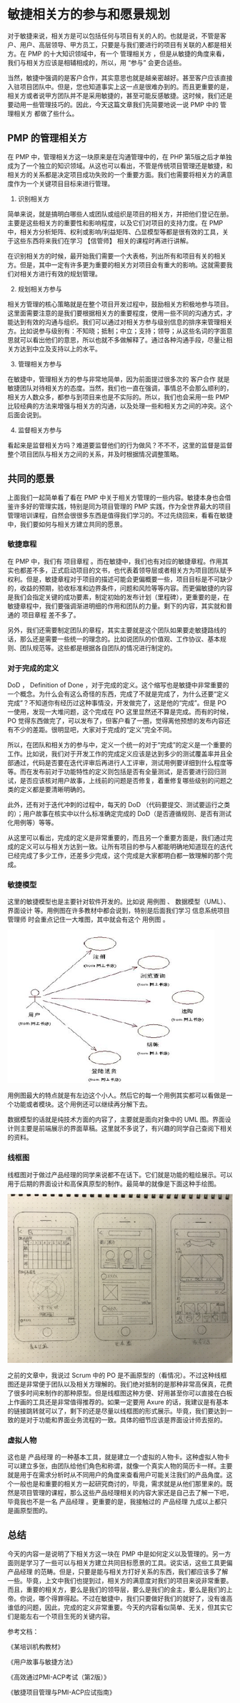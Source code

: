 # 敏捷相关方的参与和愿景规划

对于敏捷来说，相关方是可以包括任何与项目有关的人的。也就是说，不管是客户、用户、高层领导、甲方员工，只要是与我们要进行的项目有关联的人都是相关方。在 PMP 的十大知识领域中，有一个 管理相关方 ，但是从敏捷的角度来看，我们与相关方应该是相辅相成的，所以，用 “参与” 会更合适些。

当然，敏捷中强调的是客户合作，其实意思也就是越亲密越好。甚至客户应该直接入驻项目团队中。但是，您也知道事实上这一点是很难办到的。而且更重要的是，相关方或者说甲方团队并不是采用敏捷的，甚至可能反感敏捷。这时候，我们还是要动用一些管理技巧的。因此，今天这篇文章我们先简要地说一说 PMP 中的 管理相关方 都做了些什么。

## PMP 的管理相关方

在 PMP 中，管理相关方这一块原来是在沟通管理中的，在 PHP 第5版之后才单独成为了一个独立的知识领域。从这也可以看出，不管是传统项目管理还是敏捷，和相关方的关系都是决定项目成功失败的一个重要方面。我们也需要将相关方的满意度作为一个关键项目目标来进行管理。

1. 识别相关方

简单来说，就是搞明白哪些人或团队或组织是项目的相关方，并把他们登记在册。主要是这些相关方的重要性和影响程度，以及它们对项目的支持力度。在 PMP 中，相关方分析矩阵、权利或影响/利益矩阵、凸显模型等都是很有效的工具，关于这些东西将来我们在学习 【信管师】 相关的课程时再进行讲解。

在识别相关方的时候，最开始我们需要一个大表格，列出所有和项目有关的相关方。但是，其中一定有许多更为重要的相关方对项目会有重大的影响。这就需要我们对相关方进行有效的规划管理。

2. 规划相关方参与

相关方管理的核心策略就是在整个项目开发过程中，鼓励相关方积极地参与项目。这里面需要注意的是我们要根据相关方的重要程度，使用一些不同的沟通方式，才能达到有效的沟通与组织。我们可以通过对相关方参与级别信息的排序来管理相关方。比如说参与级别有：不知晓；抵制；中立；支持；领导；从这些名词的字面意思就可以看出他们的意思，所以也就不多做解释了。通过各种沟通手段，尽量让相关方达到中立及支持以上的水平。

3. 管理相关方参与

在敏捷中，管理相关方的参与非常地简单，因为前面提过很多次的 客户合作 就是敏捷团队对待相关方的态度。当然，我们也一直在强调，事情总不会那么顺利的，相关方人数众多，都参与到项目来也是不实际的。所以，我们也会采用一些 PMP 比较经典的方法来增强与相关方的沟通，以及处理一些和相关方之间的冲突。这个后面会说到。

4. 监督相关方参与

看起来是监督相关方吗？难道要监督他们的行为做风？不不不，这里的监督是监督整个项目团队与相关方之间的关系，并及时根据情况调整策略。

## 共同的愿景

上面我们一起简单看了看在 PMP 中关于相关方管理的一些内容。敏捷本身也会借鉴许多好的管理实践，特别是同为项目管理的 PMP 实践，作为全世界最大的项目管理培训课程，自然会很很多东西是值得我们学习的。不过先绕回来，看看在敏捷中，我们要如何与相关方建立共同的愿景。

### 敏捷章程

在 PMP 中，我们有 项目章程 。而在敏捷中，我们也有对应的敏捷章程。作用其实也都差不多，正式启动项目的文书，也代表着领导层或者相关方为项目团队赋予权利。但是，敏捷章程对于项目的描述可能会更偏概要一些，项目目标是不可缺少的，收益的预期，验收标准和边界条件，问题和风险等等内容。而更偏敏捷的内容是我们会指定关键的成功要素，制定初始的发布计划（里程碑），更重要的是，在敏捷章程中，我们要强调渐进明细的作用和团队的力量。剩下的内容，其实就和普通的 项目章程 差不多了。

另外，我们还需要制定团队的章程，其实主要就是这个团队如果要走敏捷路线的话，那么还是需要一些统一的理念的。比如说团队的价值观、工作协议、基本规则、团队规范等。这些都是根据各自团队的情况进行制定的。

### 对于完成的定义

DoD ， Definition of Done ，对于完成的定义。这个缩写也是敏捷中非常重要的一个概念。为什么会有这么奇怪的东西，完成了不就是完成了，为什么还要“定义完成”？不知道你有经历过这种事情没，开发做完了，这是他的“完成”。但是 PO 一使用，发现一大堆问题，这个完成在 PO 这里显然还不算是完成。而有的时候，PO 觉得东西做完了，可以发布了，但客户看了一圈，觉得离他预想的发布内容还有不少的差距。很明显吧，大家对于完成的“定义”完全不同。

所以，在团队和相关方的参与中，定义一个统一的对于“完成”的定义是一个重要的工作。比如说，我们对于开发工作的完成定义应该是达到多少的测试覆盖率并且全部通过，代码是否要在迭代评审后再进行人工评审，测试用例要详细到什么程度等等。而在发布前对于功能特性的定义则包括是否有全量测试，是否要进行回归测试，是否应该核对用户故事，上线前的问题是否修复，着重修复哪些级别的问题之类的定义都是要清晰明确的。

此外，还有对于迭代冲刺的过程中，每天的 DoD （代码要提交、测试要运行之类的）；用户故事在核实中以什么标准确定完成的 DoD（是否遵循规则、是否有测试化用例等）等等。

从这里可以看出，完成的定义是非常重要的，而且另一个重要方面是，我们通过完成的定义可以与相关方达到一致。让所有项目的参与人都能明确地知道现在的迭代已经完成了多少工作，还差多少完成，这个完成是大家都明白都一致理解的那个完成。

### 敏捷模型

这里的敏捷模型也是主要针对软件开发的。比如说 用例图 、 数据模型（UML）、界面设计 等。用例图在许多教材中都会说到，特别是后面我们学习 信息系统项目管理师 时会重点记住一大堆图，其中就会有这个 用例图 。

![./img/411.jpg](./img/411.jpg)

用例图最大的特点就是有左边这个小人。然后它的每一个用例其实都可以看做是一个功能或者模块。这个用例还可以继续再分解下去。

数据模型的话就是纯技术方面的内容了，主要就是面向对象中的 UML 图。界面设计则主要是前端展示的界面草稿。这里就不多说了，有兴趣的同学自己查阅下相关的资料。

### 线框图

线框图对于做过产品经理的同学来说都不在话下。它们就是功能的粗绘展示。可以用于后期的界面设计和高保真原型的制作。最简单的就像是下面这种手绘图。

![./img/412.jpg](./img/412.jpg)

之前的文章中，我说过 Scrum 中的 PO 是不画原型的（看情况）。不过这种线框图还是非常便于团队以及相关方理解的。我们绝对抵制的是那种非常高保真，花费了很多时间来制作的那种原型。但是线框图这种方便、好用甚至你可以直接在白板上作画的工具还是非常值得推荐的。如果一定要用 Axure 的话，我建议是有基本的链接跳转就可以了，剩下的还是尽量以线框图的形式展示。毕竟，我们要达到一致的是对于功能和界面业务流程的一致。具体的细节应该是界面设计师去抠的。

### 虚拟人物

这也是 产品经理 的一种基本工具，就是建立一个虚拟的人物卡。这种虚拟人物卡可以建立多张，由团队给他们角色和称谓，就像一个真实人物的简历卡一样。主要就是用于在需求分析时从不同用户的角度来查看用户可能关注我们的产品角度。这个一般也是和重要的相关方一起研究商讨的，毕竟，需求就是从他们那里来的。既然是项目管理的课程，那么这些产品经理相关的内容大家还是自己去了解一下吧，毕竟我也不是一名 产品经理 。更重要的是，我接触过的 产品经理 九成以上都只是画原型图的。

## 总结

今天的内容一是说明了下相关方这一块在 PMP 中是如何定义以及管理的。另一方面则是学习了一些可以与相关方建立共同目标愿景的工具。说实话，这些工具更偏 产品经理 的范畴。但是，只要是能与相关方打好关系的东西，我们都应该多了解一些。毕竟，上文中我们也提到过，相关方的满意度对我们的项目来说非常重要。而且，重要的相关方，要么是我们的领导层，要么是我们的金主，要么是我们的上帝。你说，哪个得罪得起。不过在敏捷中，我们只要做好我们的就好了，没有谁高谁低的问题，因此，完成的定义非常重要。今天的内容看似简单、无关，但其实它们是能左右一个项目生死的关键内容。

参考文档：

《某培训机构教材》

《用户故事与敏捷方法》

《高效通过PMI-ACP考试（第2版）》

《敏捷项目管理与PMI-ACP应试指南》
